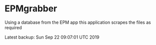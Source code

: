 # EPMgrabber
Using a database from the EPM app this application scrapes the files as required


Latest backup: Sun Sep 22 09:07:01 UTC 2019
